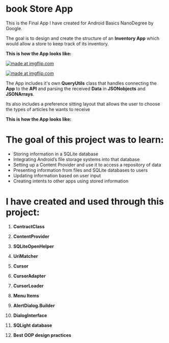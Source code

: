 # book Store App

This is the Final App I have created for Android Basics NanoDegree by Google.

The goal is to design and create the structure of an **Inventory App** which would allow a store to keep track of its inventory.

**This is how the App looks like:**

<a href="https://gfycat.com/gifs/detail/ShallowWholeAnglerfish"><img src="https://thumbs.gfycat.com/ShallowWholeAnglerfish-size_restricted.gif" title="made at imgflip.com"/></a>


<a href="https://gfycat.com/gifs/detail/EmptyInsecureHawaiianmonkseal"><img src="https://thumbs.gfycat.com/EmptyInsecureHawaiianmonkseal-size_restricted.gif" title="made at imgflip.com"/></a>


The App includes it's own **QueryUtils** class that handles connecting the **App** to the **API** and parsing the received **Data** in **JSONobjects** and **JSONArrays**.

Its also includes a preference sitting layout that allows the user to choose the types of articles he wants to receive 

**This is how the App looks like:**

# The goal of this project was to learn:

-   Storing information in a SQLite database
-   Integrating Android’s file storage systems into that database
-   Setting up a Content Provider and use it to access a repository of data
-   Presenting information from files and SQLite databases to users
-   Updating information based on user input
-   Creating intents to other apps using stored information

# I have created and used through this project:

 1. **ContractClass**
  
2. **ContentProvider**

3. **SQLiteOpenHelper**

4. **UriMatcher**

5. **Cursor**

6. **CursorAdapter**

7. **CursorLoader**

8. **Menu Items**

9. **AlertDialog.Builder**

10. **DialogInterface** 

11. **SQLight database**

12. **Best OOP  design practices**

 
